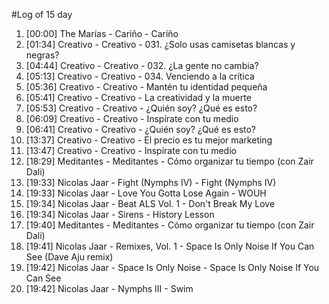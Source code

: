 #Log of 15 day

1. [00:00] The Marías - Cariño - Cariño
1. [01:34] Creativo - Creativo - 031. ¿Solo usas camisetas blancas y negras?
1. [04:44] Creativo - Creativo - 032. ¿La gente no cambia?
1. [05:13] Creativo - Creativo - 034. Venciendo a la crítica
1. [05:36] Creativo - Creativo - Mantén tu identidad pequeña
1. [05:41] Creativo - Creativo - La creatividad y la muerte
1. [05:53] Creativo - Creativo - ¿Quién soy? ¿Qué es esto?
1. [06:09] Creativo - Creativo - Inspírate con tu medio
1. [06:41] Creativo - Creativo - ¿Quién soy? ¿Qué es esto?
1. [13:37] Creativo - Creativo - El precio es tu mejor marketing
1. [13:47] Creativo - Creativo - Inspírate con tu medio
1. [18:29] Meditantes - Meditantes - Cómo organizar tu tiempo (con Zair Dali)
1. [19:33] Nicolas Jaar - Fight (Nymphs IV) - Fight (Nymphs IV)
1. [19:33] Nicolas Jaar - Love You Gotta Lose Again - WOUH
1. [19:34] Nicolas Jaar - Beat ALS Vol. 1 - Don't Break My Love
1. [19:34] Nicolas Jaar - Sirens - History Lesson
1. [19:40] Meditantes - Meditantes - Cómo organizar tu tiempo (con Zair Dali)
1. [19:41] Nicolas Jaar - Remixes, Vol. 1 - Space Is Only Noise If You Can See (Dave Aju remix)
1. [19:42] Nicolas Jaar - Space Is Only Noise - Space Is Only Noise If You Can See
1. [19:42] Nicolas Jaar - Nymphs III - Swim
